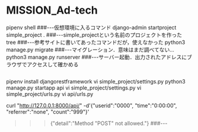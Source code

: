 # MISSION_Ad-tech

pipenv shell   ###---仮想環境に入るコマンド
django-admin startproject simple_project .   ###---simple_projectという名前のプロジェクトを作った
tree   ###---参考サイトに書いてあったコマンドだが，使えなかった
python3 manage.py migrate   ###---マイグレーション．意味はまだ調べてない...
python3 manage.py runserver   ###---サーバー起動．出力されたアドレスにブラウザでアクセスして確かめる

~~~

~~~

pipenv install djangorestframework
vi simple_project/settings.py
python3 manage.py startapp api
vi simple_project/settings.py
vi simple_project/urls.py
vi api/urls.py


curl "http://127.0.0.1:8000/api/" -d'{"userid":"0000", "time":"0:00:00", "referrer":"none", "count":"999"}'
>>>{"detail":"Method \"POST\" not allowed."}   ###---


